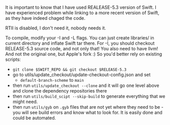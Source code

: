 It is important to know that I have used REALEASE-5.3 version of
Swift. I have experienced problem while linking to a more recent
version of Swift, as they have indeed chaged the code.

RTII is disabled, I don't need it, nobody needs it.

To compile, modify your -I and -L flags. You can just create
libraries/ in current directory and inflate Swift tar there.
For -I, you should checkout RELEASE-5.3 source code, and not only that!
You also need to have llvm! And not the original one, but Apple's fork :)
So you'd better rely on existing scripts:

- `git clone $SWIFT_REPO && git checkout $RELEASE-5.3`
- go to utils/update_checkout/update-checkout-config.json and set
  - `default-branch-scheme` to `main`
- then run `utils/update_checkout --clone` and it will go one level above
and clone the dependency repositories there
- then run `utils/build_scipt --skip-build` to generate everything that we
might need.
- then run `utils/gyb` on `.gyb` files that are not yet where they need
to be - you will see build errors and know what to look for. It is easily
done and could be automated.